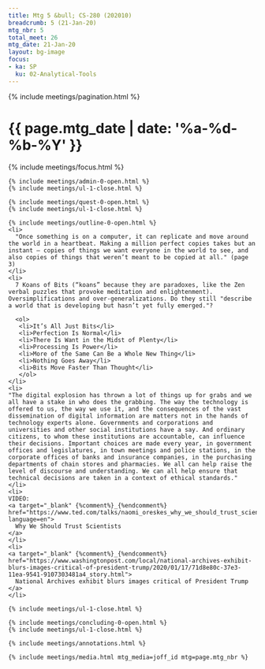 ```yaml
---
title: Mtg 5 &bull; CS-280 (202010)
breadcrumb: 5 (21-Jan-20)
mtg_nbr: 5
total_meet: 26
mtg_date: 21-Jan-20
layout: bg-image
focus:
- ka: SP
  ku: 02-Analytical-Tools
---
```


{% include meetings/pagination.html %}
<div class="card">
  <h1 class="text-center card-header lightcthru">
    {{ page.mtg_date | date: '%a-%d-%b-%Y' }}
  </h1>
  <div class="card-body">
    {% include meetings/focus.html %}

    {% include meetings/admin-0-open.html %}
    {% include meetings/ul-1-close.html %}

    {% include meetings/quest-0-open.html %}
    {% include meetings/ul-1-close.html %}

    {% include meetings/outline-0-open.html %}
    <li>
      "Once something is on a computer, it can replicate and move around the world in a heartbeat. Making a million perfect copies takes but an instant — copies of things we want everyone in the world to see, and also copies of things that weren’t meant to be copied at all." (page 3)
    </li>
    <li>
      7 Koans of Bits (“koans” because they are paradoxes, like the Zen verbal puzzles that provoke meditation and enlightenment). Oversimplifications and over-generalizations. Do they still "describe a world that is developing but hasn’t yet fully emerged."?

      <ol>
       <li>It’s All Just Bits</li>
       <li>Perfection Is Normal</li>
       <li>There Is Want in the Midst of Plenty</li>
       <li>Processing Is Power</li>
       <li>More of the Same Can Be a Whole New Thing</li>
       <li>Nothing Goes Away</li>
       <li>Bits Move Faster Than Thought</li>
       </ol>
    </li>
    <li>
    "The digital explosion has thrown a lot of things up for grabs and we all have a stake in who does the grabbing. The way the technology is offered to us, the way we use it, and the consequences of the vast dissemination of digital information are matters not in the hands of technology experts alone. Governments and corporations and universities and other social institutions have a say. And ordinary citizens, to whom these institutions are accountable, can influence their decisions. Important choices are made every year, in government offices and legislatures, in town meetings and police stations, in the corporate offices of banks and insurance companies, in the purchasing departments of chain stores and pharmacies. We all can help raise the level of discourse and understanding. We can all help ensure that technical decisions are taken in a context of ethical standards."
    </li>
    <li>
    VIDEO:
    <a target="_blank" {%comment%}_{%endcomment%}
    href="https://www.ted.com/talks/naomi_oreskes_why_we_should_trust_scientists?language=en">
      Why We Should Trust Scientists
    </a>
    </li>
    <li>
    <a target="_blank" {%comment%}_{%endcomment%}
    href="https://www.washingtonpost.com/local/national-archives-exhibit-blurs-images-critical-of-president-trump/2020/01/17/71d8e80c-37e3-11ea-9541-9107303481a4_story.html">
      National Archives exhibit blurs images critical of President Trump
    </a>
    </li>

    {% include meetings/ul-1-close.html %}

    {% include meetings/concluding-0-open.html %}
    {% include meetings/ul-1-close.html %}

    {% include meetings/annotations.html %}

    {% include meetings/media.html mtg_media=joff_id mtg=page.mtg_nbr %}
  </div>
</div>
